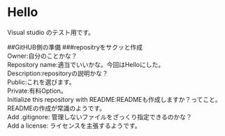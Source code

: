 # Hello
Visual studio のテスト用です。

##GitHUB側の準備
###repositryをサクッと作成  
Owner:自分のことかな？  
Repository name:適当でいいかな。今回はHelloにした。  
Description:repositoryの説明かな？  
Public:これを選びます。  
Private:有料Option。  
Initialize this repository with README:READMEも作成しますか？ってこと。  
READMEの作成が常識のようです。  
Add .gitignore: 管理しないファイルをざっくり指定できるのかな？  
Add a license: ライセンスを主張するようです。  




